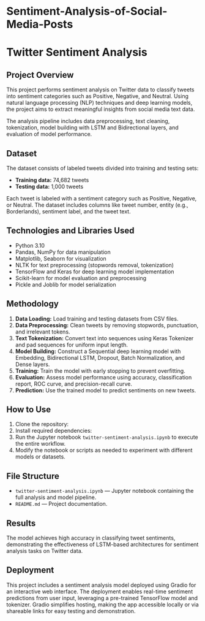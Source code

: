 # Sentiment-Analysis-of-Social-Media-Posts
# Twitter Sentiment Analysis

## Project Overview
This project performs sentiment analysis on Twitter data to classify tweets into sentiment categories such as Positive, Negative, and Neutral. Using natural language processing (NLP) techniques and deep learning models, the project aims to extract meaningful insights from social media text data.

The analysis pipeline includes data preprocessing, text cleaning, tokenization, model building with LSTM and Bidirectional layers, and evaluation of model performance.

## Dataset
The dataset consists of labeled tweets divided into training and testing sets:

- **Training data:** 74,682 tweets
- **Testing data:** 1,000 tweets

Each tweet is labeled with a sentiment category such as Positive, Negative, or Neutral. The dataset includes columns like tweet number, entity (e.g., Borderlands), sentiment label, and the tweet text.

## Technologies and Libraries Used
- Python 3.10
- Pandas, NumPy for data manipulation
- Matplotlib, Seaborn for visualization
- NLTK for text preprocessing (stopwords removal, tokenization)
- TensorFlow and Keras for deep learning model implementation
- Scikit-learn for model evaluation and preprocessing
- Pickle and Joblib for model serialization

## Methodology

1. **Data Loading:** Load training and testing datasets from CSV files.
2. **Data Preprocessing:** Clean tweets by removing stopwords, punctuation, and irrelevant tokens.
3. **Text Tokenization:** Convert text into sequences using Keras Tokenizer and pad sequences for uniform input length.
4. **Model Building:** Construct a Sequential deep learning model with Embedding, Bidirectional LSTM, Dropout, Batch Normalization, and Dense layers.
5. **Training:** Train the model with early stopping to prevent overfitting.
6. **Evaluation:** Assess model performance using accuracy, classification report, ROC curve, and precision-recall curve.
7. **Prediction:** Use the trained model to predict sentiments on new tweets.

## How to Use

1. Clone the repository:
2. Install required dependencies:
3. Run the Jupyter notebook `twitter-sentiment-analysis.ipynb` to execute the entire workflow.
4. Modify the notebook or scripts as needed to experiment with different models or datasets.

## File Structure

- `twitter-sentiment-analysis.ipynb` — Jupyter notebook containing the full analysis and model pipeline.
- `README.md` — Project documentation.

## Results
The model achieves high accuracy in classifying tweet sentiments, demonstrating the effectiveness of LSTM-based architectures for sentiment analysis tasks on Twitter data.

## Deployment
This project includes a sentiment analysis model deployed using Gradio for an interactive web interface. The deployment enables real-time sentiment predictions from user input, leveraging a pre-trained TensorFlow model and tokenizer. Gradio simplifies hosting, making the app accessible locally or via shareable links for easy testing and demonstration.


